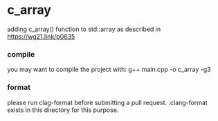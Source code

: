 # c_array
adding c_array() function to std::array as described in https://wg21.link/p0635

### compile
you may want to compile the project with:
g++ main.cpp -o c_array -g3

### format
please run clag-format before submitting a pull request.
.clang-format exists in this directory for this purpose.

